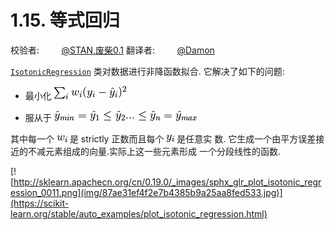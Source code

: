 # 1.15. 等式回归

校验者:
        [@STAN,废柴0.1](https://github.com/apachecn/scikit-learn-doc-zh)
翻译者:
        [@Damon](https://github.com/apachecn/scikit-learn-doc-zh)

[`IsotonicRegression`](https://scikit-learn.org/stable/modules/generated/sklearn.isotonic.IsotonicRegression.html#sklearn.isotonic.IsotonicRegression "sklearn.isotonic.IsotonicRegression") 类对数据进行非降函数拟合. 它解决了如下的问题:

* 最小化 ![\sum_i w_i (y_i - \hat{y}_i)^2](img/156554c81cfe5f0230627ac0487fd07f.jpg)

* 服从于 ![\hat{y}_{min} = \hat{y}_1 \le \hat{y}_2 ... \le \hat{y}_n = \hat{y}_{max}](img/6c446734a6837b7541db12e2b55f1a2b.jpg)

其中每一个 ![w_i](img/6689aa593e8e42bb5c2caa474e642b5f.jpg) 是 strictly 正数而且每个 ![y_i](img/4a22ca544916918b2358e5fc7c71b8e6.jpg) 是任意实 数. 它生成一个由平方误差接近的不减元素组成的向量.实际上这一些元素形成 一个分段线性的函数.

[![http://sklearn.apachecn.org/cn/0.19.0/_images/sphx_glr_plot_isotonic_regression_0011.png](img/87ae31ef4f2e7b4385b9a25aa8fed533.jpg)](https://scikit-learn.org/stable/auto_examples/plot_isotonic_regression.html)
